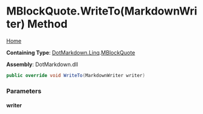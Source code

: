 <a name="_top"></a>

# MBlockQuote\.WriteTo\(MarkdownWriter\) Method

[Home](../../../../README.md#_top)

**Containing Type**: [DotMarkdown.Linq](../../README.md#_top)\.[MBlockQuote](../README.md#_top)

**Assembly**: DotMarkdown\.dll

```csharp
public override void WriteTo(MarkdownWriter writer)
```

### Parameters

#### writer

